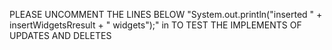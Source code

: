 PLEASE UNCOMMENT THE LINES BELOW 	"System.out.println("inserted " + insertWidgetsRresult + " widgets");"
in 
TO TEST THE IMPLEMENTS OF UPDATES AND DELETES
